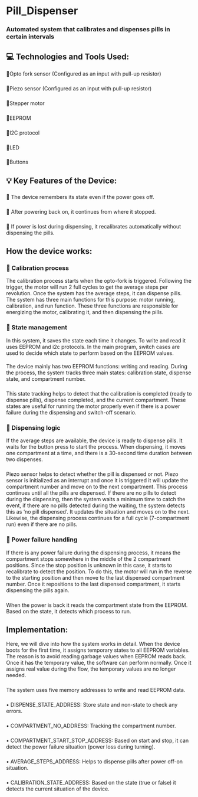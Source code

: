 # Pill_Dispenser
### Automated system that calibrates and dispenses pills in certain intervals
## 💻 Technologies and Tools Used:
💠Opto fork sensor (Configured as an input with pull-up resistor)
###
💠Piezo sensor (Configured as an input with pull-up resistor)
### 
💠Stepper motor
### 
💠EEPROM
### 
💠I2C protocol
### 
💠LED
### 
💠Buttons
## 💡 Key Features of the Device:
###  
💠 The device remembers its state even if the power goes off.
### 
💠 After powering back on, it continues from where it stopped. 
### 
💠 If power is lost during dispensing, it recalibrates automatically without dispensing the pills. 
## How the device works: 
### 💠 Calibration process
The calibration process starts when the opto-fork is triggered. Following the trigger, the motor will run 2 full cycles to get the average steps per revolution. Once the system has the average steps, it can dispense pills. The system has three main functions for this purpose: motor running, calibration, and run function. These three functions are responsible for energizing the motor, calibrating it, and then dispensing the pills.
### 💠 State management
In this system, it saves the state each time it changes. To write and read it uses EEPROM and i2c protocols. In the main program, switch cases are used to decide which state to perform based on the EEPROM values.
####
The device mainly has two EEPROM functions: writing and reading. During the process, the system tracks three main states: calibration state, dispense state, and compartment number. 
###
This state tracking helps to detect that the calibration is completed (ready to dispense pills), dispense completed, and the current compartment. These states are useful for running the motor properly even if there is a power failure during the dispensing and switch-off scenario.
### 💠 Dispensing logic 
If the average steps are available, the device is ready to dispense pills. It waits for the button press to start the process. When dispensing, it moves one compartment at a time, and there is a 30-second time duration between two dispenses.
###
Piezo sensor helps to detect whether the pill is dispensed or not. Piezo sensor is initialized as an interrupt and once it is triggered it will update the compartment number and move on to the next compartment. This process continues until all the pills are dispensed. If there are no pills to detect during the dispensing, then the system waits a minimum time to catch the event, if there are no pills detected during the waiting, the system detects this as ‘no pill dispensed’. It updates the situation and moves on to the next. Likewise, the dispensing process continues for a full cycle (7-compartment run) even 
if there are no pills. 
### 💠 Power failure handling 
If there is any power failure during the dispensing process, it means the compartment stops 
somewhere in the middle of the 2 compartment positions. Since the stop position is unknown in this case, it starts to recalibrate to detect the position. To do this, the motor will run in the reverse to the starting position and then move to the last dispensed compartment number. Once it repositions to the last dispensed compartment, it starts dispensing the pills again.
###
When the power is back it reads the compartment state from the EEPROM. Based on the state, it 
detects which process to run.
## Implementation: 
Here, we will dive into how the system works in detail. When the device boots for the first time, it assigns temporary states to all EEPROM variables. The reason is to avoid reading garbage values when EEPROM reads back. Once it has the temporary value, the software can perform normally. Once it assigns real value during the flow, the temporary values are no longer needed.
### 
The system uses five memory addresses to write and read EEPROM data.
### 
• DISPENSE_STATE_ADDRESS: Store state and non-state to check any errors. 
###
• COMPARTMENT_NO_ADDRESS: Tracking the compartment number. 
###
• COMPARTMENT_START_STOP_ADDRESS: Based on start and stop, it can detect the power 
failure situation (power loss during turning). 
###
• AVERAGE_STEPS_ADDRESS: Helps to dispense pills after power off-on situation. 
###
• CALIBRATION_STATE_ADDRESS: Based on the state (true or false) it detects the current 
situation of the device.

